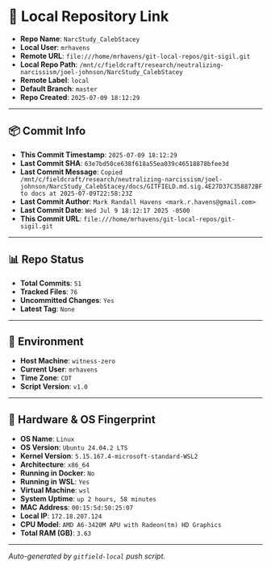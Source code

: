 # 🔗 Local Repository Link

- **Repo Name**: `NarcStudy_CalebStacey`
- **Local User**: `mrhavens`
- **Remote URL**: `file:///home/mrhavens/git-local-repos/git-sigil.git`
- **Local Repo Path**: `/mnt/c/fieldcraft/research/neutralizing-narcissism/joel-johnson/NarcStudy_CalebStacey`
- **Remote Label**: `local`
- **Default Branch**: `master`
- **Repo Created**: `2025-07-09 18:12:29`

---

## 📦 Commit Info

- **This Commit Timestamp**: `2025-07-09 18:12:29`
- **Last Commit SHA**: `63e7bd50ce638f618a55ea039c46518878bfee3d`
- **Last Commit Message**: `Copied /mnt/c/fieldcraft/research/neutralizing-narcissism/joel-johnson/NarcStudy_CalebStacey/docs/GITFIELD.md.sig.4E27D37C358872BF to docs at 2025-07-09T22:58:23Z`
- **Last Commit Author**: `Mark Randall Havens <mark.r.havens@gmail.com>`
- **Last Commit Date**: `Wed Jul 9 18:12:17 2025 -0500`
- **This Commit URL**: `file:///home/mrhavens/git-local-repos/git-sigil.git`

---

## 📊 Repo Status

- **Total Commits**: `51`
- **Tracked Files**: `76`
- **Uncommitted Changes**: `Yes`
- **Latest Tag**: `None`

---

## 🧭 Environment

- **Host Machine**: `witness-zero`
- **Current User**: `mrhavens`
- **Time Zone**: `CDT`
- **Script Version**: `v1.0`

---

## 🧬 Hardware & OS Fingerprint

- **OS Name**: `Linux`
- **OS Version**: `Ubuntu 24.04.2 LTS`
- **Kernel Version**: `5.15.167.4-microsoft-standard-WSL2`
- **Architecture**: `x86_64`
- **Running in Docker**: `No`
- **Running in WSL**: `Yes`
- **Virtual Machine**: `wsl`
- **System Uptime**: `up 2 hours, 58 minutes`
- **MAC Address**: `00:15:5d:50:25:07`
- **Local IP**: `172.18.207.124`
- **CPU Model**: `AMD A6-3420M APU with Radeon(tm) HD Graphics`
- **Total RAM (GB)**: `3.63`

---

_Auto-generated by `gitfield-local` push script._
